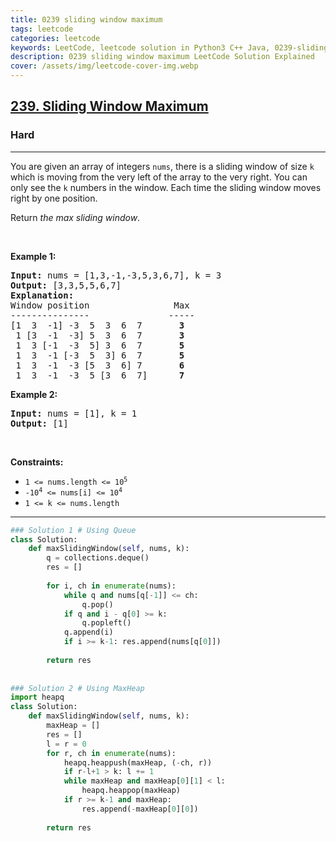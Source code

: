 ```yaml
---
title: 0239 sliding window maximum
tags: leetcode
categories: leetcode
keywords: LeetCode, leetcode solution in Python3 C++ Java, 0239-sliding-window-maximum solution
description: 0239 sliding window maximum LeetCode Solution Explained
cover: /assets/img/leetcode-cover-img.webp
---
```



<h2><a href="https://leetcode.com/problems/sliding-window-maximum/">239. Sliding Window Maximum</a></h2><h3>Hard</h3><hr><div><p>You are given an array of integers&nbsp;<code>nums</code>, there is a sliding window of size <code>k</code> which is moving from the very left of the array to the very right. You can only see the <code>k</code> numbers in the window. Each time the sliding window moves right by one position.</p>

<p>Return <em>the max sliding window</em>.</p>

<p>&nbsp;</p>
<p><strong class="example">Example 1:</strong></p>

<pre><strong>Input:</strong> nums = [1,3,-1,-3,5,3,6,7], k = 3
<strong>Output:</strong> [3,3,5,5,6,7]
<strong>Explanation:</strong> 
Window position                Max
---------------               -----
[1  3  -1] -3  5  3  6  7       <strong>3</strong>
 1 [3  -1  -3] 5  3  6  7       <strong>3</strong>
 1  3 [-1  -3  5] 3  6  7      <strong> 5</strong>
 1  3  -1 [-3  5  3] 6  7       <strong>5</strong>
 1  3  -1  -3 [5  3  6] 7       <strong>6</strong>
 1  3  -1  -3  5 [3  6  7]      <strong>7</strong>
</pre>

<p><strong class="example">Example 2:</strong></p>

<pre><strong>Input:</strong> nums = [1], k = 1
<strong>Output:</strong> [1]
</pre>

<p>&nbsp;</p>
<p><strong>Constraints:</strong></p>

<ul>
	<li><code>1 &lt;= nums.length &lt;= 10<sup>5</sup></code></li>
	<li><code>-10<sup>4</sup> &lt;= nums[i] &lt;= 10<sup>4</sup></code></li>
	<li><code>1 &lt;= k &lt;= nums.length</code></li>
</ul>
</div>

---




```python
### Solution 1 # Using Queue
class Solution:
    def maxSlidingWindow(self, nums, k):
        q = collections.deque()
        res = []
        
        for i, ch in enumerate(nums):
            while q and nums[q[-1]] <= ch:
                q.pop()
            if q and i - q[0] >= k:
                q.popleft()
            q.append(i)
            if i >= k-1: res.append(nums[q[0]])
        
        return res
    
    
### Solution 2 # Using MaxHeap
import heapq
class Solution:
    def maxSlidingWindow(self, nums, k):
        maxHeap = []
        res = []
        l = r = 0
        for r, ch in enumerate(nums):
            heapq.heappush(maxHeap, (-ch, r))
            if r-l+1 > k: l += 1
            while maxHeap and maxHeap[0][1] < l:
                heapq.heappop(maxHeap)
            if r >= k-1 and maxHeap:
                res.append(-maxHeap[0][0])
        
        return res
```
